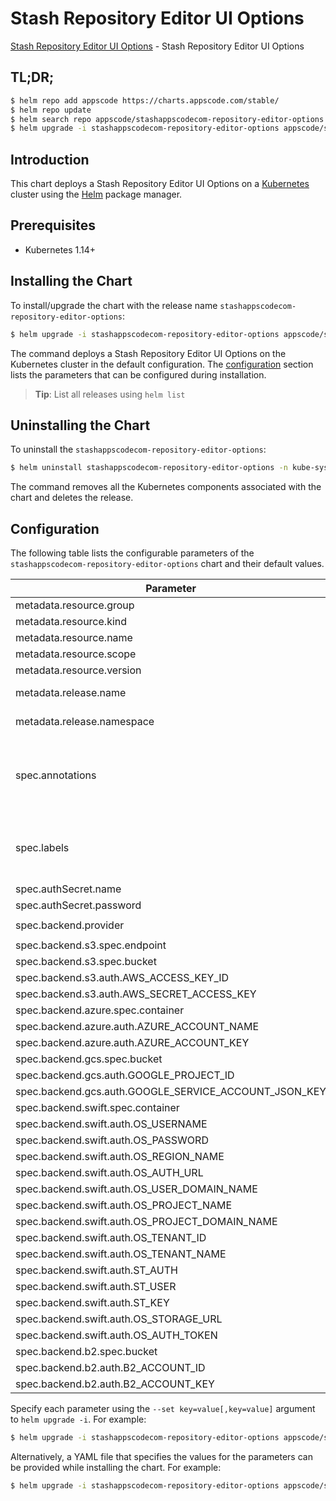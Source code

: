 # Stash Repository Editor UI Options

[Stash Repository Editor UI Options](https://byte.builders) - Stash Repository Editor UI Options

## TL;DR;

```bash
$ helm repo add appscode https://charts.appscode.com/stable/
$ helm repo update
$ helm search repo appscode/stashappscodecom-repository-editor-options --version=v0.17.0
$ helm upgrade -i stashappscodecom-repository-editor-options appscode/stashappscodecom-repository-editor-options -n kube-system --create-namespace --version=v0.17.0
```

## Introduction

This chart deploys a Stash Repository Editor UI Options on a [Kubernetes](http://kubernetes.io) cluster using the [Helm](https://helm.sh) package manager.

## Prerequisites

- Kubernetes 1.14+

## Installing the Chart

To install/upgrade the chart with the release name `stashappscodecom-repository-editor-options`:

```bash
$ helm upgrade -i stashappscodecom-repository-editor-options appscode/stashappscodecom-repository-editor-options -n kube-system --create-namespace --version=v0.17.0
```

The command deploys a Stash Repository Editor UI Options on the Kubernetes cluster in the default configuration. The [configuration](#configuration) section lists the parameters that can be configured during installation.

> **Tip**: List all releases using `helm list`

## Uninstalling the Chart

To uninstall the `stashappscodecom-repository-editor-options`:

```bash
$ helm uninstall stashappscodecom-repository-editor-options -n kube-system
```

The command removes all the Kubernetes components associated with the chart and deletes the release.

## Configuration

The following table lists the configurable parameters of the `stashappscodecom-repository-editor-options` chart and their default values.

|                       Parameter                       |                    Description                     |                 Default                 |
|-------------------------------------------------------|----------------------------------------------------|-----------------------------------------|
| metadata.resource.group                               |                                                    | <code>stash.appscode.com</code>         |
| metadata.resource.kind                                |                                                    | <code>Repository</code>                 |
| metadata.resource.name                                |                                                    | <code>repositories</code>               |
| metadata.resource.scope                               |                                                    | <code>Namespaced</code>                 |
| metadata.resource.version                             |                                                    | <code>v1alpha1</code>                   |
| metadata.release.name                                 | Release name                                       | <code>""</code>                         |
| metadata.release.namespace                            | Release namespace                                  | <code>""</code>                         |
| spec.annotations                                      | Annotations to add to the database custom resource | <code>{}</code>                         |
| spec.labels                                           | Labels to add to all the template objects          | <code>{}</code>                         |
| spec.authSecret.name                                  |                                                    | <code>""</code>                         |
| spec.authSecret.password                              |                                                    | <code>""</code>                         |
| spec.backend.provider                                 |                                                    | <code>"" # s3,gcs,azure,swift,b2</code> |
| spec.backend.s3.spec.endpoint                         |                                                    | <code>""</code>                         |
| spec.backend.s3.spec.bucket                           |                                                    | <code>""</code>                         |
| spec.backend.s3.auth.AWS_ACCESS_KEY_ID                |                                                    | <code>""</code>                         |
| spec.backend.s3.auth.AWS_SECRET_ACCESS_KEY            |                                                    | <code>""</code>                         |
| spec.backend.azure.spec.container                     |                                                    | <code>""</code>                         |
| spec.backend.azure.auth.AZURE_ACCOUNT_NAME            |                                                    | <code>""</code>                         |
| spec.backend.azure.auth.AZURE_ACCOUNT_KEY             |                                                    | <code>""</code>                         |
| spec.backend.gcs.spec.bucket                          |                                                    | <code>""</code>                         |
| spec.backend.gcs.auth.GOOGLE_PROJECT_ID               |                                                    | <code>""</code>                         |
| spec.backend.gcs.auth.GOOGLE_SERVICE_ACCOUNT_JSON_KEY |                                                    | <code>""</code>                         |
| spec.backend.swift.spec.container                     |                                                    | <code>""</code>                         |
| spec.backend.swift.auth.OS_USERNAME                   |                                                    | <code>""</code>                         |
| spec.backend.swift.auth.OS_PASSWORD                   |                                                    | <code>""</code>                         |
| spec.backend.swift.auth.OS_REGION_NAME                |                                                    | <code>""</code>                         |
| spec.backend.swift.auth.OS_AUTH_URL                   |                                                    | <code>""</code>                         |
| spec.backend.swift.auth.OS_USER_DOMAIN_NAME           |                                                    | <code>""</code>                         |
| spec.backend.swift.auth.OS_PROJECT_NAME               |                                                    | <code>""</code>                         |
| spec.backend.swift.auth.OS_PROJECT_DOMAIN_NAME        |                                                    | <code>""</code>                         |
| spec.backend.swift.auth.OS_TENANT_ID                  |                                                    | <code>""</code>                         |
| spec.backend.swift.auth.OS_TENANT_NAME                |                                                    | <code>""</code>                         |
| spec.backend.swift.auth.ST_AUTH                       |                                                    | <code>""</code>                         |
| spec.backend.swift.auth.ST_USER                       |                                                    | <code>""</code>                         |
| spec.backend.swift.auth.ST_KEY                        |                                                    | <code>""</code>                         |
| spec.backend.swift.auth.OS_STORAGE_URL                |                                                    | <code>""</code>                         |
| spec.backend.swift.auth.OS_AUTH_TOKEN                 |                                                    | <code>""</code>                         |
| spec.backend.b2.spec.bucket                           |                                                    | <code>""</code>                         |
| spec.backend.b2.auth.B2_ACCOUNT_ID                    |                                                    | <code>""</code>                         |
| spec.backend.b2.auth.B2_ACCOUNT_KEY                   |                                                    | <code>""</code>                         |


Specify each parameter using the `--set key=value[,key=value]` argument to `helm upgrade -i`. For example:

```bash
$ helm upgrade -i stashappscodecom-repository-editor-options appscode/stashappscodecom-repository-editor-options -n kube-system --create-namespace --version=v0.17.0 --set metadata.resource.group=stash.appscode.com
```

Alternatively, a YAML file that specifies the values for the parameters can be provided while
installing the chart. For example:

```bash
$ helm upgrade -i stashappscodecom-repository-editor-options appscode/stashappscodecom-repository-editor-options -n kube-system --create-namespace --version=v0.17.0 --values values.yaml
```
